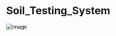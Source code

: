 # Soil_Testing_System

![image](https://user-images.githubusercontent.com/95969788/177998783-a2306b63-e85f-4b90-ae72-89c5331fabc6.png)
